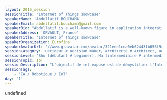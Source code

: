 ```yaml
---
layout: 2015_session
sessionTitle: 'Internet of Things showcase'
speakerName: 'Abdellatif BOUCHAMA'
speakerEmail: abdellatif.bouchama@gmail.com
speakerBio: "Abdellatif is a well-known figure in application integration, data management, and big data, having worked as consultant and as IT Solutions Architect after.\n\nAbdellatif is co-founder of BusHorn.com, speaker at IT conferences, and shares his experiences with new technologies on http://bushorn.com/author/a_bouchama/. \n\nSpecialties: Consulting, Developing, Enterprise Application Integration (EAI), Service-oriented Architecture (SOA), Big Data, Internet of Things (IoT)."
speakerAddress: 'ORVAULT, France'
speakerTitle: 'Internet of Things showcase'
speakerOrganization: Eurofins
speakerAvatarUrl: '//www.gravatar.com/avatar/321eee1cea0eb62443fb656f947fa299?size=200&default=mm'
sessionCategory: 'Décideur # Decision maker, Architecte # Architect, Développeur # Developer, Designer, Data scientist'
sessionLevel: 'Shu (débutant # beginner), Ha (intermédiaire # intermediate), Ri (avancé # advanced)'
sessionTopic: IoT
sessionDescription: "L'objectif de cet exposé est de démystifier l'Internet des objets.\n\nDe maisons intelligentes à des voitures intelligentes vers les villes intelligentes ... tout semble faire preuve d'intelligence avec l'Internet des\nobjets, On le considère même comme une révolution technologique! Mais qu'est-ce que ce phénomène signifie exactement ? C’est quoi son écosystème ? Comment\npeut-il impacter et influencer notre quotidien ? Est-ce que à chacun un rôle à jouer dedans ?\n\nPour répondre à toutes ces questions, je vais vous démontrer à travers un exemple comment IoT était mis au service de la ville de Nantes (la capitale verte de\nl'Europe). Une ville qui se démarque par son engagement environnemental et sa lutte contre la pollution.\n\nEtant citoyen de la ville de Nantes, la doter d’un moyen perspicace l’aidant à mieux gérer ses ambitions au niveau de la lutte contre la pollution, était mon idée\nde départ. A cet effet, j’ai réalisé un prototype capable de mesurer à temps réel le niveau de pollution à différents points et axes de la ville.\n\nPour la réalisation de ce projet j’ai eu besoin de : \n• Un capteur de mesure de la pollution de l’air qui permet d’envoyer en temps réel via MQTT des mesures et sa géolocalisation précisément grâce à un module GPS ;\n• Une interface permet de stocker et de visualiser les données envoyées par les capteurs. Les données apparaissent ainsi simultanément sur une carte (Map) et\nsur une ligne de temps grâce à Elasticsearch & Kibana.\n\nAnd what’s the next?\n\nA part les capteurs statiques, la ville peut mettre à la disposition des citoyens des capteurs dynamiques et c’est là où chacun de nous peut contribuer\ndirectement à cette technologie. On peut penser à des thermos à café distribuées par la ville et menées de capteurs ou des gourdes d’eau pour les\ncyclistes et les coureurs. Cette initiative peut à moindre coût aider à définir des itinéraires de fréquentions et à surveiller leur niveau de pollution via\nson interface web au temps réel.\n\nPar conséquent, la ville peut prendre des décisions plus efficaces, lui permettant de mieux gérer et surtout de contrôler son niveau de pollution, comme inciter\nles citoyens à privilégier les transports en commun en les rendant gratuit les weekend, mettre en avant le covoiturage, limiter la vitesse dans les axes\nconcernées durant une tranche d’horaires donnée, ou modifier les parcours vélos et la marche à pied ……\n\nJ’espère que j’ai pu vous démontrer à travers cet exemple comment la ville de Nantes peut se transformer d’une simple ville ordinaire à une ville intelligente. Cela\npeut s’appliquer sur plusieurs domaines et toucher plusieurs secteurs et c’est pour cela qu’on peut facilement parler d’ailleurs d’une révolution\ntechnologique.\n\nA la fin de ma présentation, IoT aura moins de secret pour vous!"
sessionTags:
    - 'IA / Robotique / IoT'
day: '1'
---
```


undefined
